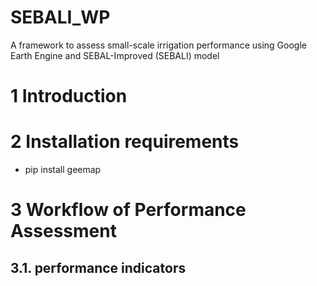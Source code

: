 # SEBALI_WP
A framework to assess small-scale irrigation performance using Google Earth Engine and SEBAL-Improved (SEBALI) model 

# 1 Introduction

# 2 Installation requirements
  * pip install geemap

# 3 Workflow of Performance Assessment 

## 3.1. performance indicators


# 
